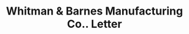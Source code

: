 ---
doi: 10.7916/D8HT41FQ
date_other: '1917'
date_other_textual: '1917'
form: correspondence
genre:
- Letters (correspondence)
name:
- Whitman & Barnes Manufacturing Co.
object_in_context_url: https://biggert.cul.columbia.edu/items/view/ave_biggert_01235
subject_hierarchical_geographic:
- Akron, Ohio, United States
subject_name:
- Whitman & Barnes Manufacturing Co.
title: Whitman & Barnes Manufacturing Co.. Letter
sort_title: Whitman & Barnes Manufacturing Co.. Letter
call_number: ave_biggert_01235
coordinates:
- 41.073055555555555,-81.51777777777778
pid: ave_biggert_01235
identifiers: ave_biggert_01235
thumbnail: https://derivativo-2.library.columbia.edu/iiif/2/ldpd:343276/full/!256,256/0/native.jpg
permalink: /biggert/ave_biggert_01235/
layout: iiif-image-page
---